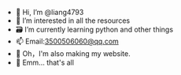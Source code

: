 - 👋 Hi, I’m @liang4793
- 👀 I’m interested in all the resources
- 🗃️ I’m currently learning python and other things
- 📫 Email:3500506060@qq.com
- 🔗 Oh，I'm also making my website.
- 🥪 Emm... that's all

<!---
Yang2008-py/Yang2008-py is a ✨ special ✨ repository because its `README.md` (this file) appears on your GitHub profile.
You can click the Preview link to take a look at your changes.
--->
